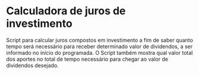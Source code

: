 # Calculadora de juros de investimento

Script para calcular juros compostos em investimento
a fim de saber quanto tempo será necessário para receber
determinado valor de dividendos, a ser informado no
início do programada.
O Script também mostra qual valor total dos aportes no
total de tempo necessário para chegar ao valor de 
dividendos desejado.


